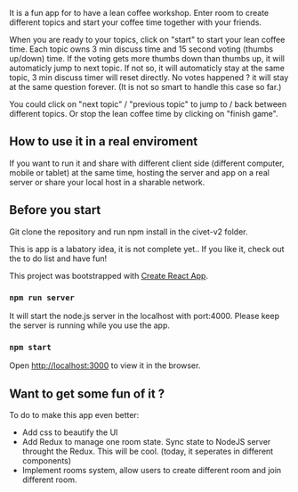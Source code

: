 It is a fun app for to have a lean coffee workshop. Enter room to create different topics and start your coffee time together with your friends. 

When you are ready to your topics, click on "start" to start your lean coffee time. Each topic owns 3 min discuss time and 15 second voting (thumbs up/down) time. If the voting gets more thumbs down than thumbs up, it will automaticly jump to next topic. If not so, it will automaticly stay at the same topic, 3 min discuss timer will reset directly. No votes happened ? it will stay at the same question forever. (It is not so smart to handle this case so far.)

You could click on "next topic" / "previous topic" to jump to / back between different topics. Or stop the lean coffee time by clicking on "finish game".

## How to use it in a real enviroment 

If you want to run it and share with different client side (different computer, mobile or tablet) at the same time, hosting the server and app on a real server or share your local host in a sharable network.

## Before you start

Git clone the repository and run npm install in the civet-v2 folder. 

This is app is a labatory idea, it is not complete yet.. If you like it, check out the to do list and have fun!

This project was bootstrapped with [Create React App](https://github.com/facebook/create-react-app).

### `npm run server`

It will start the node.js server in the localhost with port:4000. Please keep the server is running while you use the app. 

### `npm start`

Open [http://localhost:3000](http://localhost:3000) to view it in the browser.

## Want to get some fun of it ?

To do to make this app even better:
* Add css to beautify the UI
* Add Redux to manage one room state. Sync state to NodeJS server throught the Redux. This will be cool. (today, it seperates in different components) 
* Implement rooms system, allow users to create different room and join different room.



